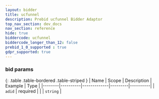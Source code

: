 ```yaml
---
layout: bidder
title: ucfunnel
description: Prebid ucfunnel Bidder Adaptor
top_nav_section: dev_docs
nav_section: reference
hide: true
biddercode: ucfunnel
biddercode_longer_than_12: false
prebid_1_0_supported : true
gdpr_supported: true
---
```


### bid params

{: .table .table-bordered .table-striped }
| Name   | Scope    | Description | Example | Type     |
|--------|----------|-------------|---------|----------|
| `adid` | required |             |         | `string` |
